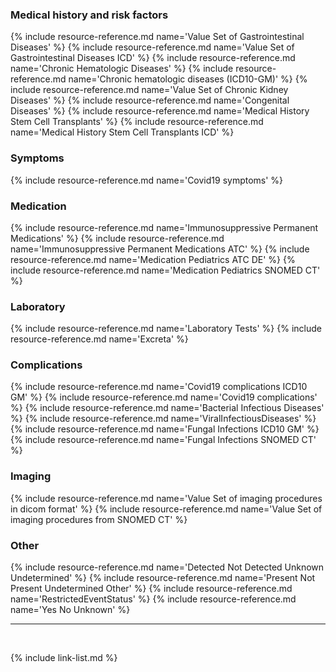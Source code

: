 ### Medical history and risk factors
{% include resource-reference.md name='Value Set of Gastrointestinal Diseases' %}
{% include resource-reference.md name='Value Set of Gastrointestinal Diseases ICD' %}
{% include resource-reference.md name='Chronic Hematologic Diseases' %}
{% include resource-reference.md name='Chronic hematologic diseases (ICD10-GM)' %}
{% include resource-reference.md name='Value Set of Chronic Kidney Diseases' %}
{% include resource-reference.md name='Congenital Diseases' %}
{% include resource-reference.md name='Medical History Stem Cell Transplants' %}
{% include resource-reference.md name='Medical History Stem Cell Transplants ICD' %}

### Symptoms
{% include resource-reference.md name='Covid19 symptoms' %}

### Medication
{% include resource-reference.md name='Immunosuppressive Permanent Medications' %}
{% include resource-reference.md name='Immunosuppressive Permanent Medications ATC' %}
{% include resource-reference.md name='Medication Pediatrics ATC DE' %}
{% include resource-reference.md name='Medication Pediatrics SNOMED CT' %}

### Laboratory
{% include resource-reference.md name='Laboratory Tests' %}
{% include resource-reference.md name='Excreta' %}

### Complications
{% include resource-reference.md name='Covid19 complications ICD10 GM' %}
{% include resource-reference.md name='Covid19 complications' %}
{% include resource-reference.md name='Bacterial Infectious Diseases' %}
{% include resource-reference.md name='ViralInfectiousDiseases' %}
{% include resource-reference.md name='Fungal Infections ICD10 GM' %}
{% include resource-reference.md name='Fungal Infections SNOMED CT' %}

### Imaging
{% include resource-reference.md name='Value Set of imaging procedures in dicom format' %}
{% include resource-reference.md name='Value Set of imaging procedures from SNOMED CT' %}


### Other

{% include resource-reference.md name='Detected Not Detected Unknown Undetermined' %}
{% include resource-reference.md name='Present Not Present Undetermined Other' %}
{% include resource-reference.md name='RestrictedEventStatus' %}
{% include resource-reference.md name='Yes No Unknown' %}

---

<br />

{% include link-list.md %}
